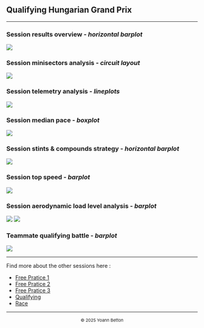 ## Qualifying Hungarian Grand Prix

---

### Session results overview - *horizontal barplot*

<img src="/output/2022-07-31_Hungarian_Grand_Prix/qualifying_results_overview_white.png?raw=true"/>

### Session minisectors analysis - *circuit layout*

<img src="/output/2022-07-31_Hungarian_Grand_Prix/qualifying_minisectors_analysis_white.png?raw=true"/>

### Session telemetry analysis - *lineplots*

<img src="/output/2022-07-31_Hungarian_Grand_Prix/qualifying_telemetry_analysis_white.png?raw=true"/>

### Session median pace - *boxplot*

<img src="/output/2022-07-31_Hungarian_Grand_Prix/qualifying_median_pace_white.png?raw=true"/>

### Session stints & compounds strategy - *horizontal barplot*

<img src="/output/2022-07-31_Hungarian_Grand_Prix/qualifying_stints_compounds_stategy_white.png?raw=true"/>

### Session top speed - *barplot*

<img src="/output/2022-07-31_Hungarian_Grand_Prix/topspeed_qualifying_white.png?raw=true"/>

### Session aerodynamic load level analysis - *barplot*

<img src="/output/2022-07-31_Hungarian_Grand_Prix/qualifying_maximum_throttle_white.png?raw=true"/>

<img src="/output/2022-07-31_Hungarian_Grand_Prix/qualifying_speed_ratio_white.png?raw=true"/>

### Teammate qualifying battle - *barplot*

<img src="/output/2022-07-31_Hungarian_Grand_Prix/teammates_qualifying_battle_white.png?raw=true"/>

--- 

Find more about the other sessions here :
  - [Free Pratice 1](/page/FP1/2022-07-31_Hungarian_Grand_Prix)  
  - [Free Pratice 2](/page/FP2/2022-07-31_Hungarian_Grand_Prix) 
  - [Free Pratice 3](/page/FP3/2022-07-31_Hungarian_Grand_Prix)
  - [Qualifying](/page/Qualifying/2022-07-31_Hungarian_Grand_Prix) 
  - [Race](/page/Race/2022-07-31_Hungarian_Grand_Prix)

---

<div style="text-align: center">
  <p style="font-size:11px">&copy; 2025 Yoann Betton</p>
</div>

<!-- ---

<p style="font-size:11px">Page generated from <a href="https://github.com/yoannbtn/yoannbtn.github.io">github.com/yoannbtn</a>.</p> -->